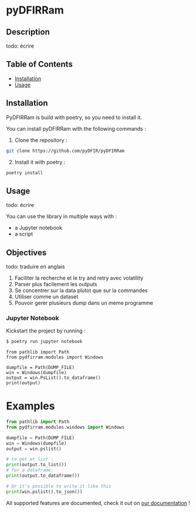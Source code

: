 # pyDFIRRam

## Description

todo: écrire

## Table of Contents
- [Installation](#installation)
- [Usage](#usage)

## Installation
PyDFIRRam is build with poetry, so you need to install it.

You can install pyDFIRRam with the following commands :

1. Clone the repository : 
```bash
git clone https://github.com/pyDFIR/pyDFIRRam
```
2. Install it with poetry :
```bash
poetry install
```

## Usage

todo: écrire

You can use the library in multiple ways with :
- a Jupyter notebook
- a script

## Objectives

todo: traduire en anglais

1. Faciliter la recherche et le try and retry avec volatility
2. Parser plus facilement les outputs
3. Se concentrer sur la data plutot que sur la commandes
4. Utiliser comme un dataset
5. Pouvoir gerer plusieurs dump dans un meme programme




### Jupyter Notebook

Kickstart the project by running :

```bash
$ poetry run jupyter notebook
```

```Jupyter
from pathlib import Path
from pydfirram.modules import Windows

dumpfile = Path(DUMP_FILE)
win = Windows(dumpfile)
output = win.PsList().to_dataframe()
print(output)
```

# Examples

```python
from pathlib import Path
from pydfirram.modules.windows import Windows

dumpfile = Path(DUMP_FILE)
win = Windows(dumpfile)
output = win.pslist()

# to get et list :
print(output.to_list())
# for a dataframe:
print(output.to_dataframe())

# Or it's possible to write it like this
print(win.pslist().to_json())
```

All supported features are documented, check it out on [our documentation](todo) !
